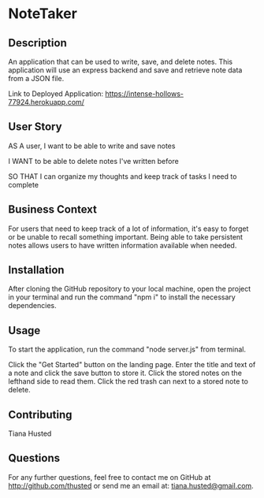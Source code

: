 # NoteTaker

## Description
An application that can be used to write, save, and delete notes. This application will use an express backend and save and retrieve note data from a JSON file.

Link to Deployed Application: https://intense-hollows-77924.herokuapp.com/

## User Story

AS A user, I want to be able to write and save notes

I WANT to be able to delete notes I've written before

SO THAT I can organize my thoughts and keep track of tasks I need to complete

## Business Context

For users that need to keep track of a lot of information, it's easy to forget or be unable to recall something important. Being able to take persistent notes allows users to have written information available when needed.

## Installation
After cloning the GitHub repository to your local machine, open the project in your terminal and run the command "npm i" to install the necessary dependencies.

## Usage
To start the application, run the command "node server.js" from terminal.

Click the "Get Started" button on the landing page. Enter the title and text of a note and click the save button to store it. Click the stored notes on the lefthand side to read them. Click the red trash can next to a stored note to delete.

## Contributing
Tiana Husted

## Questions
For any further questions, feel free to contact me on GitHub at http://github.com/thusted or send me an email at: tiana.husted@gmail.com.
